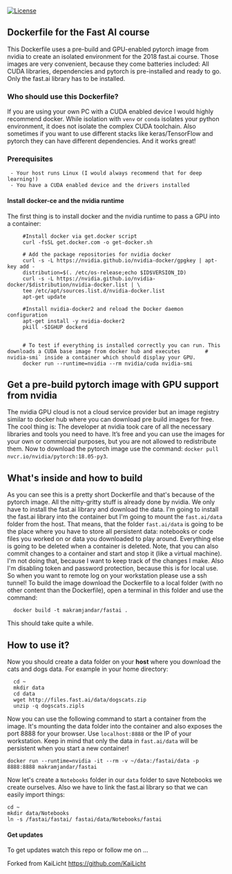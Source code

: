 [![License](http://img.shields.io/:license-mit-blue.svg?style=flat-square)](http://badges.mit-license.org)


## Dockerfile for the Fast AI course
This Dockerfile uses a pre-build and GPU-enabled pytorch image from nvidia to create an isolated environment for the 2018 fast.ai course. Those images are very convenient, because they come batteries included: All CUDA libraries, dependencies and pytorch is pre-installed and ready to go. Only the fast.ai library has to be installed.

### Who should use this Dockerfile?
If you are using your own PC with a CUDA enabled device I would highly recommend docker. While isolation with `venv` or `conda` isolates your python environment, it does not isolate the complex CUDA toolchain. Also sometimes if you want to use different stacks like keras/TensorFlow and pytorch they can have different dependencies. And it works great!

### Prerequisites
     - Your host runs Linux (I would always recommend that for deep learning!)
     - You have a CUDA enabled device and the drivers installed

#### Install docker-ce and the nvidia runtime
The first thing is to install docker and the nvidia runtime to pass a GPU into a container:
```shell
     #Install docker via get.docker script
     curl -fsSL get.docker.com -o get-docker.sh
     
     # Add the package repositories for nvidia docker
     curl -s -L https://nvidia.github.io/nvidia-docker/gpgkey | apt-key add -
     distribution=$(. /etc/os-release;echo $ID$VERSION_ID)
     curl -s -L https://nvidia.github.io/nvidia-docker/$distribution/nvidia-docker.list | \
     tee /etc/apt/sources.list.d/nvidia-docker.list
     apt-get update
     
     #Install nvidia-docker2 and reload the Docker daemon configuration
     apt-get install -y nvidia-docker2
     pkill -SIGHUP dockerd
     
     
     # To test if everything is installed correctly you can run. This downloads a CUDA base image from docker hub and executes        # nvidia-smi` inside a container which should display your GPU.
     docker run --runtime=nvidia --rm nvidia/cuda nvidia-smi
```
## Get a pre-build pytorch image with GPU support from nvidia
The nvidia GPU cloud is not a cloud service provider but an image registry similar to docker hub where you can download pre build images for free. The cool thing is: The developer at nvidia took care of all the necessary libraries and tools you need to have. It’s free and you can use the images for your own or commercial purposes, but you are not allowed to redistribute them.
Now to download the pytorch image use the command: `docker pull nvcr.io/nvidia/pytorch:18.05-py3`.

## What's inside and how to build
As you can see this is a pretty short Dockerfile and that's because of the pytorch image. All the nitty-gritty stuff is already done by nvidia. We only have to install the fast.ai library and download the data. I'm going to install the fast.ai library into the container but I'm going to mount the `fast.ai/data` folder from the host. That means, that the folder `fast.ai/data` is going to be the place where you have to store all persistent data: notebooks or code files you worked on or data you downloaded to play around. Everything else is going to be deleted when a container is deleted. Note, that you can also commit changes to a container and start and stop it (like a virtual machine). I'm not doing that, because I want to keep track of the changes I make. Also I'm disabling token and password protection, because this is for local use. So when you want to remote log on your workstation please use a ssh tunnel! To build the image download the Dockerfile to a local folder (with no other content than the Dockerfile), open a terminal in this folder and use the command:
```shell
  docker build -t makramjandar/fastai .
```
This should take quite a while.
## How to use it? 
Now you should create a data folder on your **host** where you download the cats and dogs data. For example in your home directory:
```shell
  cd ~
  mkdir data
  cd data
  wget http://files.fast.ai/data/dogscats.zip
  unzip -q dogscats.zipls
```
Now you can use the following command to start a container from the image. It's mounting the data folder into the container and also exposes the port 8888 for your browser. Use `localhost:8888` or the IP of your workstation. Keep in mind that only the data in `fast.ai/data` will be persistent when you start a new container!
```shell
docker run --runtime=nvidia -it --rm -v ~/data:/fastai/data -p 8888:8888 makramjandar/fastai
```
Now let's create a `Notebooks` folder in our `data` folder to save Notebooks we create ourselves. Also we have to link the fast.ai library so that we can easily import things:
```shell
cd ~
mkdir data/Notebooks
ln -s /fastai/fastai/ fastai/data/Notebooks/fastai
```

#### Get updates
To get updates watch this repo or follow me on ...

Forked from KaiLicht https://github.com/KaiLicht
